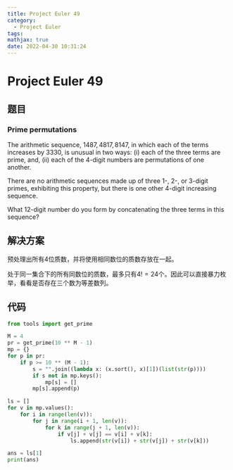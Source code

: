 ```yaml
---
title: Project Euler 49
category:
  - Project Euler
tags:
mathjax: true
date: 2022-04-30 10:31:24
---
```


<escape><!-- more --></escape>


# Project Euler 49
## 题目
### Prime permutations
The arithmetic sequence, $1487, 4817, 8147$, in which each of the terms increases by $3330$, is unusual in two ways: (i) each of the three terms are prime, and, (ii) each of the $4$-digit numbers are permutations of one another.

There are no arithmetic sequences made up of three $1$-, $2$-, or $3$-digit primes, exhibiting this property, but there is one other $4$-digit increasing sequence.

What $12$-digit number do you form by concatenating the three terms in this sequence?

## 解决方案

预处理出所有$4$位质数，并将使用相同数位的质数存放在一起。

处于同一集合下的所有同数位的质数，最多只有$4!=24$个。因此可以直接暴力枚举，看看是否存在三个数为等差数列。


## 代码

```py
from tools import get_prime

M = 4
pr = get_prime(10 ** M - 1)
mp = {}
for p in pr:
    if p >= 10 ** (M - 1):
        s = "".join((lambda x: (x.sort(), x)[1])(list(str(p))))
        if s not in mp.keys():
            mp[s] = []
        mp[s].append(p)

ls = []
for v in mp.values():
    for i in range(len(v)):
        for j in range(i + 1, len(v)):
            for k in range(j + 1, len(v)):
                if v[j] + v[j] == v[i] + v[k]:
                    ls.append(str(v[i]) + str(v[j]) + str(v[k]))

ans = ls[1]
print(ans)

```